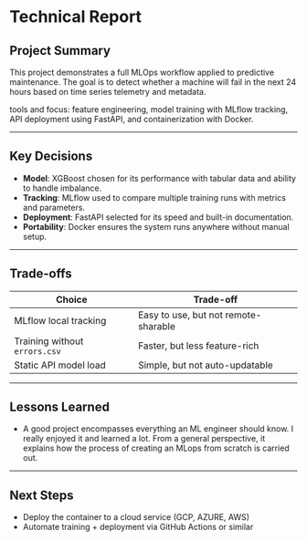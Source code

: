 # Technical Report

## Project Summary

This project demonstrates a full MLOps workflow applied to predictive maintenance. The goal is to detect whether a machine will fail in the next 24 hours based on time series telemetry and metadata.

tools and focus: feature engineering, model training with MLflow tracking, API deployment using FastAPI, and containerization with Docker.

---


## Key Decisions

- **Model**: XGBoost chosen for its performance with tabular data and ability to handle imbalance.
- **Tracking**: MLflow used to compare multiple training runs with metrics and parameters.
- **Deployment**: FastAPI selected for its speed and built-in documentation.
- **Portability**: Docker ensures the system runs anywhere without manual setup.

---

## Trade-offs

| Choice                          | Trade-off                            |
| ------------------------------- | ------------------------------------ |
| MLflow local tracking           | Easy to use, but not remote-sharable |
| Training without `errors.csv` | Faster, but less feature-rich        |
| Static API model load           | Simple, but not auto-updatable       |

---

## Lessons Learned

- A good project encompasses everything an ML engineer should know. I really enjoyed it and learned a lot. From a general perspective, it explains how the process of creating an MLops from scratch is carried out.

---

## Next Steps

- Deploy the container to a cloud service (GCP, AZURE, AWS)
- Automate training + deployment via GitHub Actions or similar
